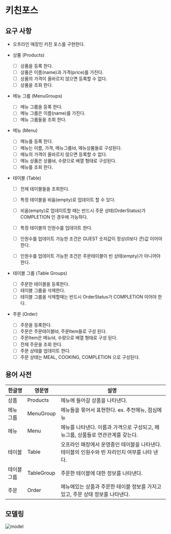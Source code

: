 # 키친포스

## 요구 사항
- 오프라인 매장인 키친 포스를 구현한다.

- 상품 (Products)
    - [ ] 상품을 등록 한다.
    - [ ] 상품은 이름(name)과 가격(price)를 가진다.
    - [ ] 상품의 가격이 올바르지 않으면 등록할 수 없다.
    - [ ] 상품을 조회 한다.

- 메뉴 그룹 (MenuGroups)
    - [ ] 메뉴 그룹을 등록 한다.
    - [ ] 메뉴 그룹은 이름(name)를 가진다.  
    - [ ] 메뉴 그룹들을 조회 한다. 
         
- 메뉴 (Menu)
    - [ ] 메뉴를 등록 한다.
    - [ ] 메뉴는 이름, 가격, 메뉴그룹Id, 메뉴상품들로 구성된다.
    - [ ] 메뉴의 가격이 올바르지 않으면 등록할 수 없다.
    - [ ] 메뉴 상품은 상품Id, 수량으로 배열 형태로 구성된다. 
    - [ ] 메뉴를 조회 한다.
      
- 테이블 (Table)
    - [ ] 전체 테이블들을 조회한다.
    - [ ] 특정 테이블을 비움(empty)로 업데이트 할 수 있다. 
    - [ ] 비움(empty)로 업데이트할 때는 반드시 주문 상태(OrderStatus)가 COMPLETION 인 경우에 가능하다.
    - [ ] 특정 테이블의 인원수를 업데이트 한다.
    - [ ] 인원수를 업데이트 가능한 조건은 GUEST 숫자값이 정상(0보다 큰)값 이어야 한다.
    - [ ] 인원수를 업데이트 가능한 조건은 주문테이블이 빈 상태(empty)가 아니어야 한다.
    
    
- 테이블 그룹 (Table Groups)
    - [ ] 주문한 테이블을 등록한다. 
    - [ ] 테이블 그룹을 삭제한다.  
    - [ ] 테이블 그룹을 삭제할때는 반드시 OrderStatus가 COMPLETION 이어야 한다.

- 주문 (Order)
    - [ ] 주문을 등록한다.
    - [ ] 주문은 주문테이블Id, 주문Item들로 구성 된다. 
    - [ ] 주문Item은 메뉴Id, 수량으로 배열 형태로 구성 된다.  
    - [ ] 전체 주문을 조회 한다.
    - [ ] 주문 상태를 업데이트 한다.
    - [ ] 주문 상태는 MEAL, COOKING, COMPLETION 으로 구성된다. 

## 용어 사전

| 한글명 | 영문명 | 설명 |
| --- | --- | --- |
| 상품 | Products | 메뉴에 들어갈 상품을 나타낸다. | 
| 메뉴 그룹 | MenuGroup | 메뉴들을 묶어서 표현한다. ex. 추천메뉴, 점심메뉴  | 
| 메뉴 | Menu | 메뉴를 나타낸다. 이름과 가격으로 구성되고, 메뉴그룹, 상품들로 연관관계를 갖는다. | 
| 테이블 | Table | 오프라인 매장에서 운영중인 테이블을 나타낸다. 테이블의 인원수와 빈 자리인지 여부를 나타 낸다. | 
| 테이블 그룹 | TableGroup | 주문한 테이블에 대한 정보를 나타낸다. | 
| 주문 | Order | 메뉴에있는 상품과 주문한 테이블 정보를 가지고 있고, 주문 상태 정보를 나타낸다. | 

## 모델링
![model](https://user-images.githubusercontent.com/28615416/74082848-761ca400-4aa1-11ea-809f-2dcbf016bbd7.png)